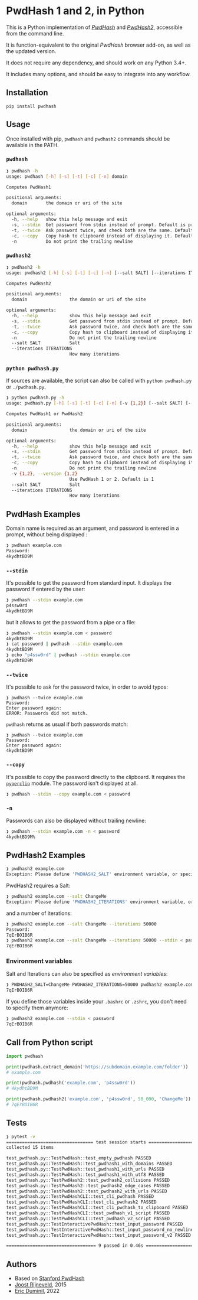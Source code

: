# PwdHash 1 and 2, in Python

This is a Python implementation of [*PwdHash*](http://pwdhash.com/) and [*PwdHash2*](https://gwuk.github.io/PwdHash2/), accessible from the command line.

It is function-equivalent to the original *PwdHash* browser add-on, as well as the updated version.

It does not require any dependency, and should work on any Python 3.4+.

It includes many options, and should be easy to integrate into any workflow.

## Installation

`pip install pwdhash`

## Usage

Once installed with pip, `pwdhash` and `pwdhash2` commands should be available in the PATH.

### `pwdhash`

```bash
❯ pwdhash -h
usage: pwdhash [-h] [-s] [-t] [-c] [-n] domain

Computes PwdHash1

positional arguments:
  domain       the domain or uri of the site

optional arguments:
  -h, --help   show this help message and exit
  -s, --stdin  Get password from stdin instead of prompt. Default is prompt
  -t, --twice  Ask password twice, and check both are the same. Default is once
  -c, --copy   Copy hash to clipboard instead of displaying it. Default is display
  -n           Do not print the trailing newline
```
### `pwdhash2`

```bash
❯ pwdhash2 -h
usage: pwdhash2 [-h] [-s] [-t] [-c] [-n] [--salt SALT] [--iterations ITERATIONS] domain

Computes PwdHash2

positional arguments:
  domain                the domain or uri of the site

optional arguments:
  -h, --help            show this help message and exit
  -s, --stdin           Get password from stdin instead of prompt. Default is prompt
  -t, --twice           Ask password twice, and check both are the same. Default is once
  -c, --copy            Copy hash to clipboard instead of displaying it. Default is display
  -n                    Do not print the trailing newline
  --salt SALT           Salt
  --iterations ITERATIONS
                        How many iterations
```

### `python pwdhash.py`

If sources are available, the script can also be called with `python pwdhash.py` or `./pwdhash.py`.

```bash
❯ python pwdhash.py -h
usage: pwdhash.py [-h] [-s] [-t] [-c] [-n] [-v {1,2}] [--salt SALT] [--iterations ITERATIONS] domain

Computes PwdHash1 or PwdHash2

positional arguments:
  domain                the domain or uri of the site

optional arguments:
  -h, --help            show this help message and exit
  -s, --stdin           Get password from stdin instead of prompt. Default is prompt
  -t, --twice           Ask password twice, and check both are the same. Default is once
  -c, --copy            Copy hash to clipboard instead of displaying it. Default is display
  -n                    Do not print the trailing newline
  -v {1,2}, --version {1,2}
                        Use PwdHash 1 or 2. Default is 1
  --salt SALT           Salt
  --iterations ITERATIONS
                        How many iterations
```

## PwdHash Examples

Domain name is required as an argument, and password is entered in a prompt, without being displayed :

```bash
❯ pwdhash example.com
Password: 
4kydhtBD9M
```

###  `--stdin`

It's possible to get the password from standard input. It displays the password if entered by the user:

```bash
❯ pwdhash --stdin example.com
p4ssw0rd
4kydhtBD9M
```

but it allows to get the password from a pipe or a file:

```bash
❯ pwdhash --stdin example.com < password
4kydhtBD9M
❯ cat password | pwdhash --stdin example.com
4kydhtBD9M
❯ echo "p4ssw0rd" | pwdhash --stdin example.com
4kydhtBD9M
```

###  `--twice`

It's possible to ask for the password twice, in order to avoid typos:

```
❯ pwdhash --twice example.com
Password:
Enter password again:
ERROR: Passwords did not match.
```

`pwdhash` returns as usual if both passwords match:

```
❯ pwdhash --twice example.com
Password:
Enter password again:
4kydhtBD9M
```

###  `--copy`

It's possible to copy the password directly to the clipboard. It requires the [`pyperclip`](https://pypi.org/project/pyperclip/) module. The password isn't displayed at all.

```bash
❯ pwdhash --stdin --copy example.com < password
```

### `-n`

Passwords can also be displayed without trailing newline:

```bash
❯ pwdhash --stdin example.com -n < password
4kydhtBD9M%
```

## PwdHash2 Examples

```bash
❯ pwdhash2 example.com
Exception: Please define 'PWDHASH2_SALT' environment variable, or specify --salt.
```
PwdHash2 requires a Salt:

```bash
❯ pwdhash2 example.com --salt ChangeMe
Exception: Please define 'PWDHASH2_ITERATIONS' environment variable, or specify --iterations.
```
and a number of iterations:
```bash
❯ pwdhash2 example.com --salt ChangeMe --iterations 50000
Password:
7qErBOIB6R
❯ pwdhash2 example.com --salt ChangeMe --iterations 50000 --stdin < password
7qErBOIB6R
```

### Environment variables

Salt and Iterations can also be specified as *environment variables*:

```bash
❯ PWDHASH2_SALT=ChangeMe PWDHASH2_ITERATIONS=50000 pwdhash2 example.com --stdin < password
7qErBOIB6R
```

If you define those variables inside your `.bashrc` or `.zshrc`, you don't need to specify them anymore:

```bash
❯ pwdhash2 example.com --stdin < password
7qErBOIB6R
```

## Call from Python script

```python
import pwdhash

print(pwdhash.extract_domain('https://subdomain.example.com/folder'))
# example.com

print(pwdhash.pwdhash('example.com', 'p4ssw0rd'))
# 4kydhtBD9M

print(pwdhash.pwdhash2('example.com', 'p4ssw0rd', 50_000, 'ChangeMe'))
# 7qErBOIB6R
```

## Tests

```bash
❯ pytest -v
================================= test session starts ==================================
collected 15 items

test_pwdhash.py::TestPwdHash::test_empty_pwdhash PASSED                                        [  6%]
test_pwdhash.py::TestPwdHash::test_pwdhash1_with_domains PASSED                                [ 13%]
test_pwdhash.py::TestPwdHash::test_pwdhash1_with_urls PASSED                                   [ 20%]
test_pwdhash.py::TestPwdHash::test_pwdhash1_with_utf8 PASSED                                   [ 26%]
test_pwdhash.py::TestPwdHash2::test_pwdhash2_collisions PASSED                                 [ 33%]
test_pwdhash.py::TestPwdHash2::test_pwdhash2_edge_cases PASSED                                 [ 40%]
test_pwdhash.py::TestPwdHash2::test_pwdhash2_with_urls PASSED                                  [ 46%]
test_pwdhash.py::TestPwdHashCLI::test_cli_pwdhash PASSED                                       [ 53%]
test_pwdhash.py::TestPwdHashCLI::test_cli_pwdhash2 PASSED                                      [ 60%]
test_pwdhash.py::TestPwdHashCLI::test_cli_pwdhash_to_clipboard PASSED                          [ 66%]
test_pwdhash.py::TestPwdHashCLI::test_pwdhash_v1_script PASSED                                 [ 73%]
test_pwdhash.py::TestPwdHashCLI::test_pwdhash_v2_script PASSED                                 [ 80%]
test_pwdhash.py::TestInteractivePwdHash::test_input_password PASSED                            [ 86%]
test_pwdhash.py::TestInteractivePwdHash::test_input_password_no_newline PASSED                 [ 93%]
test_pwdhash.py::TestInteractivePwdHash::test_input_password_v2 PASSED                         [100%]

================================== 9 passed in 0.46s ===================================
```


## Authors

* Based on [Stanford PwdHash](https://pwdhash.github.io/website/)
* [Joost Rijneveld](https://github.com/joostrijneveld), 2015
* [Eric Duminil](https://github.com/EricDuminil), 2022
